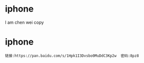 # iphone
I am chen wei copy


# iphone
```
链接:https://pan.baidu.com/s/1Hpk1I3Dvsbo0MuDdC3Kp2w  密码:8pz8
```
